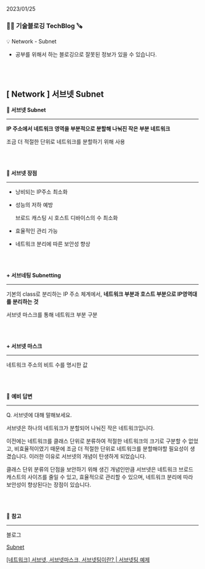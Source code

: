 2023/01/25

### 🧑‍💻 **기술블로깅 TechBlog** 🪚

<aside>
💡 Network - Subnet

</aside>

* 공부를 위해서 하는 블로깅으로 잘못된 정보가 있을 수 있습니다.

<br><br>

## [ Network ] 서브넷 Subnet

**🔩 서브넷 Subnet**

---

**IP 주소에서 네트워크 영역을 부분적으로 분할해 나눠진 작은 부분 네트워크**

조금 더 적절한 단위로 네트워크를 분할하기 위해 사용

<br><br>

**🔩 서브넷 장점**

---

- 낭비되는 IP주소 최소화
- 성능의 저하 예방
    
    브로드 캐스팅 시 호스트 디바이스의 수 최소화
    
- 효율적인 관리 가능
- 네트워크 분리에 따른 보안성 향상

<br><br>

**+ 서브네팅 Subnetting**

---

기본의 class로 분리하는 IP 주소 체계에서, **네트워크 부분과 호스트 부분으로 IP영역대를 분리하는 것**

서브넷 마스크를 통해 네트워크 부분 구분

<br><br>

**+ 서브넷 마스크**

---

네트워크 주소의 비트 수를 명시한 값

<br><br>

🔩 **예비 답변**

---

Q. 서브넷에 대해 말해보세요.

서브넷은 하나의 네트워크가 분할되어 나눠진 작은 네트워크입니다.

이전에는 네트워크를 클래스 단위로 분류하여 적절한 네트워크의 크기로 구분할 수 없었고, 비효율적이였기 때문에 조금 더 적절한 단위로 네트워크를 분할해야할 필요성이 생겼습니다. 이러한 이유로 서브넷의 개념이 탄생하게 되었습니다.

클래스 단위 분류의 단점을 보안하기 위해 생긴 개념인만큼 서브넷은 네트워크 브로드 캐스트의 사이즈를 줄일 수 있고, 효율적으로 관리할 수 있으며, 네트워크 분리에 따라 보안성이 향상된다는 장점이 있습니다.

<br><br>

🔩 **참고**

---

블로그

[Subnet](https://velog.io/@chullll/Subnet)

[[네트워크] 서브넷, 서브넷마스크, 서브넷팅이란? | 서브넷팅 예제](https://code-lab1.tistory.com/34)

<br><br>
